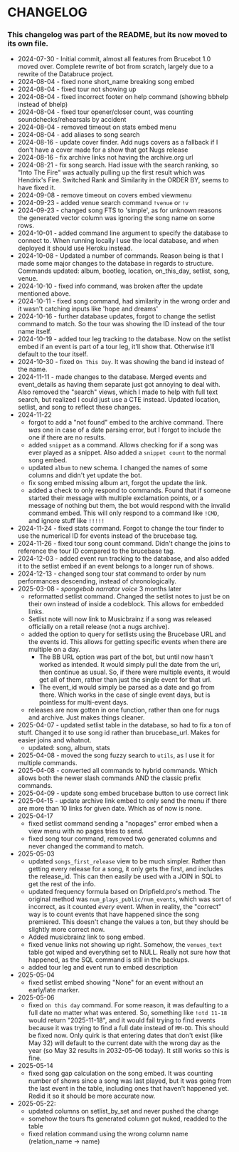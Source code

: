 # CHANGELOG

### This changelog was part of the README, but its now moved to its own file.

- 2024-07-30 - Initial commit, almost all features from Brucebot 1.0 moved over. Complete rewrite of bot from scratch, largely due to a rewrite of the Databruce project.
- 2024-08-04 - fixed none short_name breaking song embed
- 2024-08-04 - fixed tour not showing up
- 2024-08-04 - fixed incorrect footer on help command (showing bbhelp instead of bhelp)
- 2024-08-04 - fixed tour opener/closer count, was counting soundchecks/rehearsals by accident
- 2024-08-04 - removed timeout on stats embed menu
- 2024-08-04 - add aliases to song search
- 2024-08-16 - update cover finder. Add nugs covers as a fallback if I don't have a cover made for a show that got Nugs release
- 2024-08-16 - fix archive links not having the archive.org url
- 2024-08-21 - fix song search. Had issue with the search ranking, so "Into The Fire" was actually pulling up the first result which was Hendrix's Fire. Switched Rank and Similarity in the ORDER BY, seems to have fixed it.
- 2024-09-08 - remove timeout on covers embed viewmenu
- 2024-09-23 - added venue search command `!venue` or `!v`
- 2024-09-23 - changed song FTS to 'simple', as for unknown reasons the generated vector column was ignoring the song name on some rows.
- 2024-10-01 - added command line argument to specify the database to connect to. When running locally I use the local database, and when deployed it should use Heroku instead.
- 2024-10-08 - Updated a number of commands. Reason being is that I made some major changes to the database in regards to structure. Commands updated: album, bootleg, location, on_this_day, setlist, song, venue.
- 2024-10-10 - fixed info command, was broken after the update mentioned above.
- 2024-10-11 - fixed song command, had similarity in the wrong order and it wasn't catching inputs like 'hope and dreams'
- 2024-10-16 - further database updates, forgot to change the setlist command to match. So the tour was showing the ID instead of the tour name itself.
- 2024-10-19 - added tour leg tracking to the database. Now on the setlist embed if an event is part of a tour leg, it'll show that. Otherwise it'll default to the tour itself.
- 2024-10-30 - fixed `On This Day`. It was showing the band id instead of the name.
- 2024-11-11 - made changes to the database. Merged events and event_details as having them separate just got annoying to deal with. Also removed the "search" views, which I made to help with full text search, but realized I could just use a CTE instead. Updated location, setlist, and song to reflect these changes.
- 2024-11-22
  - forgot to add a "not found" embed to the archive command. There _was_ one in case of a date parsing error, but I forgot to include the one if there are no results.
  - added `snippet` as a command. Allows checking for if a song was ever played as a snippet. Also added a `snippet count` to the normal song embed.
  - updated `album` to new schema. I changed the names of some columns and didn't yet update the bot.
  - fix song embed missing album art, forgot the update the link.
  - added a check to only respond to commands. Found that if someone started their message with multiple exclamation points, or a message of nothing but them, the bot would respond with the invalid command embed. This will only respond to a command like `!CMD`, and ignore stuff like `!!!!!`
- 2024-11-24 - fixed stats command. Forgot to change the tour finder to use the numerical ID for events instead of the brucebase tag.
- 2024-11-26 - fixed tour song count command. Didn't change the joins to reference the tour ID compared to the brucebase tag.
- 2024-12-03 - added event run tracking to the database, and also added it to the setlist embed if an event belongs to a longer run of shows.
- 2024-12-13 - changed song tour stat command to order by num performances descending, instead of chronologically.
- 2025-03-08 - _spongebob narrator voice_ 3 months later
  - reformatted setlist command. Changed the setlist notes to just be on their own instead of inside a codeblock. This allows for embedded links.
  - Setlist note will now link to Musicbrainz if a song was released officially on a retail release (not a nugs archive).
  - added the option to query for setlists using the Brucebase URL and the events id. This allows for getting specific events when there are multiple on a day.
    - The BB URL option was part of the bot, but until now hasn't worked as intended. It would simply pull the date from the url, then continue as usual. So, if there were multiple events, it would get all of them, rather than just the single event for that url.
    - The event_id would simply be parsed as a date and go from there. Which works in the case of single event days, but is pointless for multi-event days.
  - releases are now gotten in one function, rather than one for nugs and archive. Just makes things cleaner.
- 2025-04-07 - updated setlist table in the database, so had to fix a ton of stuff. Changed it to use song id rather than brucebase_url. Makes for easier joins and whatnot.
  - updated: song, album, stats
- 2025-04-08 - moved the song fuzzy search to `utils`, as I use it for multiple commands.
- 2025-04-08 - converted all commands to hybrid commands. Which allows both the newer slash commands AND the classic prefix commands.
- 2025-04-09 - update song embed brucebase button to use correct link
- 2025-04-15 - update archive link embed to only send the menu if there are more than 10 links for given date. Which as of now is none.
- 2025-04-17
  - fixed setlist command sending a "nopages" error embed when a view menu with no pages tries to send.
  - fixed song tour command, removed two generated columns and never changed the command to match.
- 2025-05-03
  - updated `songs_first_release` view to be much simpler. Rather than getting every release for a song, it only gets the first, and includes the release_id. This can then easily be used with a JOIN in SQL to get the rest of the info.
  - updated frequency formula based on Dripfield.pro's method. The original method was `num_plays_public/num_events`, which was sort of incorrect, as it counted *every* event. When in reality, the "correct" way is to count events that have happened since the song premiered. This doesn't change the values a ton, but they should be slightly more correct now.
  - Added musicbrainz link to song embed.
  - fixed venue links not showing up right. Somehow, the `venues_text` table got wiped and everything set to NULL. Really not sure how that happened, as the SQL command is still in the backups.
  - added tour leg and event run to embed description
- 2025-05-04
  - fixed setlist embed showing "None" for an event without an early/late marker.
- 2025-05-06
  - fixed `on this day` command. For some reason, it was defaulting to a full date no matter what was entered. So, something like `!otd 11-18` would return "2025-11-18", and it would fail trying to find events because it was trying to find a full date instead of `MM-DD`. This should be fixed now. Only quirk is that entering dates that don't exist (like May 32) will default to the current date with the wrong day as the year (so May 32 results in 2032-05-06 today). It still works so this is fine.
- 2025-05-14
  - fixed song gap calculation on the song embed. It was counting number of shows since a song was last played, but it was going from the last event in the table, including ones that haven't happened yet. Redid it so it should be more accurate now.
- 2025-05-22:
  - updated columns on setlist_by_set and never pushed the change
  - somehow the tours fts generated column got nuked, readded to the table
  - fixed relation command using the wrong column name (relation_name -> name)